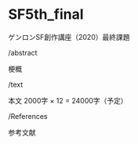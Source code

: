 # SF5th_final
ゲンロンSF創作講座（2020）最終課題 


/abstract

梗概

/text

本文
2000字 × 12 = 24000字（予定）

/References

参考文献
